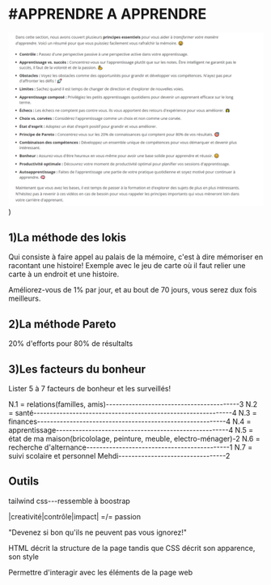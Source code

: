#APPRENDRE A APPRENDRE
=====================

![résuméApprenant](r%C3%A9sum%C3%A9Apprenant.png))

1)La méthode des lokis
----------------------

Qui consiste à faire appel au palais de la mémoire, c'est à dire mémoriser en racontant une histoire!
Exemple avec le jeu de carte où il faut relier une carte à un endroit et une histoire.

Améliorez-vous de 1% par jour, et au bout de 70 jours, 
vous serez dux fois meilleurs.

2)La méthode Pareto
-------------------
20% d'efforts pour 80% de résultalts

3)Les facteurs du bonheur
------------------------
Lister 5 à 7 facteurs de bonheur et les surveillés!

N.1 = relations(familles, amis)-----------------------------------------3 
N.2 = santé-------------------------------------------------------------4
N.3 = finances----------------------------------------------------------4
N.4 = apprentissage-----------------------------------------------------4
N.5 = état de ma maison(bricololage, peinture, meuble, electro-ménager)-2
N.6 = recherche d'alternance--------------------------------------------1
N.7 = suivi scolaire et personnel Mehdi---------------------------------2

Outils
------

tailwind css---ressemble à boostrap

|creativité|contrôle|impact| =/= passion

"Devenez si bon qu'ils ne peuvent pas vous ignorez!"


HTML décrit la structure de la page tandis que CSS décrit son apparence, son style


Permettre d'interagir avec les éléments de la page web